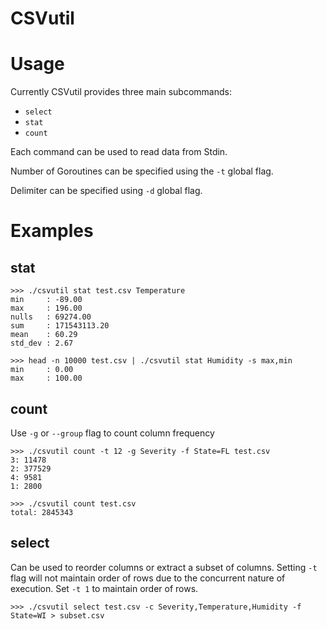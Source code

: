 # CSVutil

# Usage

Currently CSVutil provides three main subcommands:
- `select`
- `stat`
- `count`

Each command can be used to read data from Stdin.

Number of Goroutines can be specified using the `-t` global flag.

Delimiter can be specified using `-d` global flag.

# Examples

## stat
```
>>> ./csvutil stat test.csv Temperature
min     : -89.00
max     : 196.00
nulls   : 69274.00
sum     : 171543113.20
mean    : 60.29
std_dev : 2.67
```

```
>>> head -n 10000 test.csv | ./csvutil stat Humidity -s max,min
min     : 0.00
max     : 100.00
```

## count
Use `-g` or `--group` flag to count column frequency
```
>>> ./csvutil count -t 12 -g Severity -f State=FL test.csv 
3: 11478
2: 377529
4: 9581
1: 2800
```

```
>>> ./csvutil count test.csv 
total: 2845343
```

## select
Can be used to reorder columns or extract a subset of columns. Setting `-t` flag will not maintain order of rows due to the concurrent nature of execution. Set `-t 1` to maintain order of rows.
```
>>> ./csvutil select test.csv -c Severity,Temperature,Humidity -f State=WI > subset.csv
```